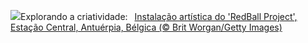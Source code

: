 ![](https://www.bing.com/th?id=OHR.RedBallBelgium_PT-BR7344009835_UHD.jpg&w=1000)Explorando a criatividade:&nbsp;&ensp;[Instalação artística do 'RedBall Project', Estação Central, Antuérpia, Bélgica (© Brit Worgan/Getty Images)](https://www.bing.com/th?id=OHR.RedBallBelgium_PT-BR7344009835_UHD.jpg)
<br><br/>
